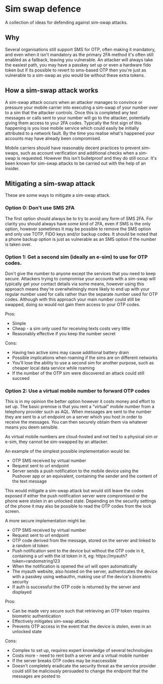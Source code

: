 # Sim swap defence

A collection of ideas for defending against sim-swap attacks.

## Why

Several organisations still support SMS for OTP, often making it mandatory, and
even when it isn't mandatory as the primary 2FA method it's often still enabled
as a fallback, leaving you vulnerable. An attacker will always take the easiest
path, you may have a passkey set up or even a hardware fido token but if its
possible to revert to sms-based OTP then you're just as vulnerable to a sim-swap
as you would be without these extra tokens.

## How a sim-swap attack works

A sim-swap attack occurs when an attacker manages to convince or pressure your
mobile carrier into executing a sim-swap of your number over to a sim that the
attacker controls. Once this is completed any text messages or calls sent to
your number will go to the attacker, potentially giving them access to your 2FA
codes. Typically the first sign of this happening is you lose mobile service
which could easily be initially attributed to a network fault. By the time you
realise what's happened your accounts may have already been compromised.

Mobile carriers should have reasonably decent practices to prevent sim-swaps,
such as account verification and additional checks when a sim-swap is requested.
However this isn't bulletproof and they do still occur. It's been known for
sim-swap attacks to be carried out with the help of an insider.

## Mitigating a sim-swap attack

These are some ways to mitigate a sim-swap attack.

### Option 0: Don't use SMS 2FA

The first option should always be to try to avoid any form of SMS 2FA. For
clarity you should always have *some* kind of 2FA, even if SMS is the only
option, however sometimes it may be possible to remove the SMS option and only
use TOTP, FIDO keys and/or backup codes. It should be noted that a phone
backup option is just as vulnerable as an SMS option if the number is taken
over.

### Option 1: Get a second sim (ideally an e-sim) to use for OTP codes.

Don't give the number to anyone except the services that you need to keep secure.
Attackers trying to compromise your accounts with a sim-swap will typically get
your contact details via some means, however using this approach means they're
overwhelmingly more likely to end up with your regular number used for calls
rather than the separate number used for OTP codes. Although with this approach
your main number could still be swapped, doing so would not gain them access to
your OTP codes.

Pros:

- Simple
- Cheap - a sim only used for receiving texts costs very little
- Reasonably effective if you keep the number secret

Cons:

- Having two active sims may cause additional battery drain
- Possible implications when roaming if the sims are on different networks
- You'll lose the ability to use a second sim for another purpose, such as
  cheaper local data service while roaming
- If the number of the OTP sim were discovered an attack could still succeed

### Option 2: Use a virtual mobile number to forward OTP codes

This is in my opinion the better option however it costs money and effort to
set up. The basic premise is that you rent a "virtual" mobile number from a
telephony provider such as AQL. When messages are sent to the number they are
sent to a url endpoint on a server which you host in order to receive the
messages. You can then securely obtain them via whatever means you deem
sensible.

As virtual mobile numbers are cloud-hosted and not tied to a physical sim or
e-sim, they cannot be sim-swapped by an attacker.

An example of the simplest possible implementation would be:

- OTP SMS received by virtual number
- Request sent to url endpoint
- Server sends a push notification to the mobile device using the Pushover app
  or an equivalent, containing the sender and the content of the text message

This would mitigate a sim-swap attack but would still leave the codes exposed if
either the push notification server were compromised or the phone were stolen in
an unlocked state. Depending on the security settings of the phone it may also
be possible to read the OTP codes from the lock screen.

A more secure implementation might be:

- OTP SMS received by virtual number
- Request sent to url endpoint
- OTP code derived from the message, stored on the server and linked to a random
  id token
- Push notification sent to the device but without the OTP code in it,
  containing a url with the id token in it, eg:
  https://myauth?token=randomstring123
- When the notification is opened the url will open automatically
- The myauth website, also hosted on the server, authenticates the device with
  a passkey using webauthn, making use of the device's biometric security
- If auth is successful the OTP code is returned by the server and displayed

Pros:

- Can be made very secure such that retrieving an OTP token requires biometric
  authentication
- Effectively mitigates sim-swap attacks
- Prevents OTP access in the event that the device is stolen, even in an
  unlocked state

Cons:

- Complex to set up, requires expert knowledge of several technologies
- Costs more - need to rent both a server and a virtual mobile number
- If the server breaks OTP codes may be inaccessible
- Doesn't completely eradicate the security threat as the service provider could
  still be maliciously persuaded to change the endpoint that the messages are
  posted to
